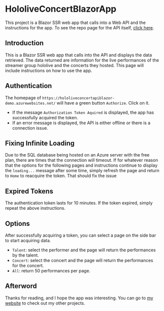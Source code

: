 # HololiveConcertBlazorApp

This project is a Blazor SSR web app that calls into a Web API and the instructions for the app. To see the repo page for the API itself, [click here](https://github.com/benhwlcode/HololiveConcertApiApp).

## Introduction 

This is a Blazor SSR web app that calls into the API and displays the data retrieved. The data returned are information for the live performances of the streamer group hololive and the concerts they hosted. This page will include instructions on how to use the app.

## Authentication

The homepage of `https://hololiveconcertapiblazor-demo.azurewebsites.net/` will have a green button `Authorize`. Click on it.

- If the message `Authorization Token Aquired` is displayed, the app has successfully acquired the token. 
- If an error message is displayed, the API is either offline or there is a connection issue.

## Fixing Infinite Loading

Due to the SQL database being hosted on an Azure server with the free plan, there are times that the connection will timeout. If for whatever reason that the options for the following pages and instructions continue to display the `loading...` message after some time, simply refresh the page and return to `Home` to reacquire the token. That should fix the issue

## Expired Tokens

The authentication token lasts for 10 minutes. If the token expired, simply repeat the above instructions.

## Options

After successfully acquiring a token, you can select a page on the side bar to start acquiring data.

- `Talent`: select the performer and the page will return the performances by the talent.
- `Concert`: select the concert and the page will return the performances for the concert.
- `All`: return 50 performances per page.

## Afterword

Thanks for reading, and I hope the app was interesting. You can go to [my website](https://benhwliu.com/) to check out my other projects.

